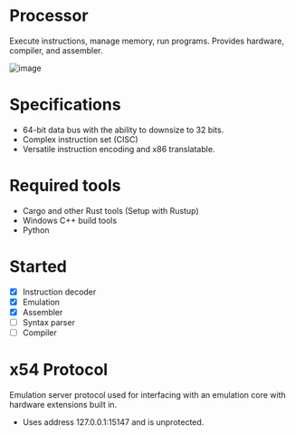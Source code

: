 # Processor
Execute instructions, manage memory, run programs. Provides hardware, compiler, and assembler.

![image](https://github.com/tfe-exr/Processor/assets/163682431/6c68452f-4fdf-4cf1-bc2c-18b1f40e3f2e)

# Specifications
- 64-bit data bus with the ability to downsize to 32 bits. 
- Complex instruction set (CISC)
- Versatile instruction encoding and x86 translatable.

# Required tools
- Cargo and other Rust tools (Setup with Rustup)
- Windows C++ build tools
- Python

# Started
- [x] Instruction decoder
- [x] Emulation 
- [x] Assembler 
- [ ] Syntax parser 
- [ ] Compiler

# x54 Protocol
Emulation server protocol used for interfacing with an emulation core with hardware extensions built in.
- Uses address 127.0.0.1:15147 and is unprotected.
